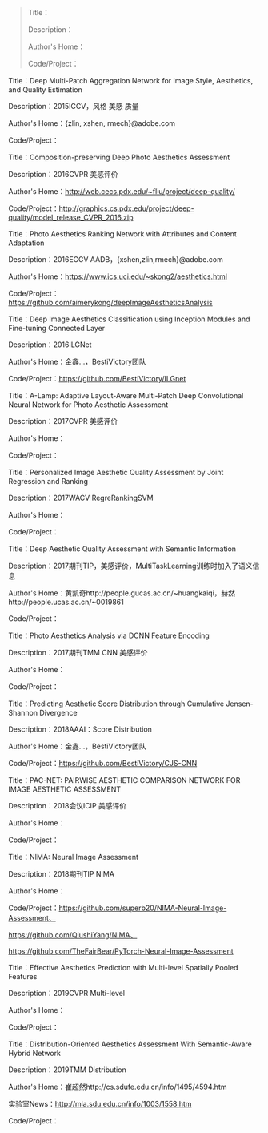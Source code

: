 > Title：
>
> Description：
>
> Author's Home：
>
> Code/Project：



Title：Deep Multi-Patch Aggregation Network for Image Style, Aesthetics, and Quality Estimation

Description：2015ICCV，风格 美感 质量

Author's Home：{zlin, xshen, rmech}@adobe.com

Code/Project：



Title：Composition-preserving Deep Photo Aesthetics Assessment

Description：2016CVPR 美感评价

Author's Home：http://web.cecs.pdx.edu/~fliu/project/deep-quality/

Code/Project：http://graphics.cs.pdx.edu/project/deep-quality/model_release_CVPR_2016.zip



Title：Photo Aesthetics Ranking Network with Attributes and Content Adaptation

Description：2016ECCV AADB，{xshen,zlin,rmech}@adobe.com

Author's Home：https://www.ics.uci.edu/~skong2/aesthetics.html

Code/Project：https://github.com/aimerykong/deepImageAestheticsAnalysis



Title：Deep Image Aesthetics Classification using Inception Modules and Fine-tuning Connected Layer

Description：2016ILGNet

Author's Home：金鑫...，BestiVictory团队

Code/Project：https://github.com/BestiVictory/ILGnet



Title：A-Lamp: Adaptive Layout-Aware Multi-Patch Deep Convolutional Neural Network for Photo Aesthetic Assessment

Description：2017CVPR 美感评价

Author's Home：

Code/Project：



Title：Personalized Image Aesthetic Quality Assessment by Joint Regression and Ranking

Description：2017WACV RegreRankingSVM

Author's Home：

Code/Project：



Title：Deep Aesthetic Quality Assessment with Semantic Information

Description：2017期刊TIP，美感评价，MultiTaskLearning训练时加入了语义信息

Author's Home：黄凯奇http://people.gucas.ac.cn/~huangkaiqi，赫然http://people.ucas.ac.cn/~0019861

Code/Project：



Title：Photo Aesthetics Analysis via DCNN Feature Encoding

Description：2017期刊TMM CNN 美感评价

Author's Home：

Code/Project：



Title：Predicting Aesthetic Score Distribution through Cumulative Jensen-Shannon Divergence

Description：2018AAAI：Score Distribution

Author's Home：金鑫...，BestiVictory团队

Code/Project：https://github.com/BestiVictory/CJS-CNN



Title：PAC-NET: PAIRWISE AESTHETIC COMPARISON NETWORK FOR IMAGE AESTHETIC ASSESSMENT

Description：2018会议ICIP 美感评价

Author's Home：

Code/Project：



Title：NIMA: Neural Image Assessment

Description：2018期刊TIP NIMA

Author's Home：

Code/Project：https://github.com/superb20/NIMA-Neural-Image-Assessment、

https://github.com/QiushiYang/NIMA、

https://github.com/TheFairBear/PyTorch-Neural-Image-Assessment



Title：Effective Aesthetics Prediction with Multi-level Spatially Pooled Features

Description：2019CVPR Multi-level

Author's Home：

Code/Project：



Title：Distribution-Oriented Aesthetics Assessment With Semantic-Aware Hybrid Network

Description：2019TMM Distribution

Author's Home：崔超然http://cs.sdufe.edu.cn/info/1495/4594.htm

实验室News：http://mla.sdu.edu.cn/info/1003/1558.htm

Code/Project：